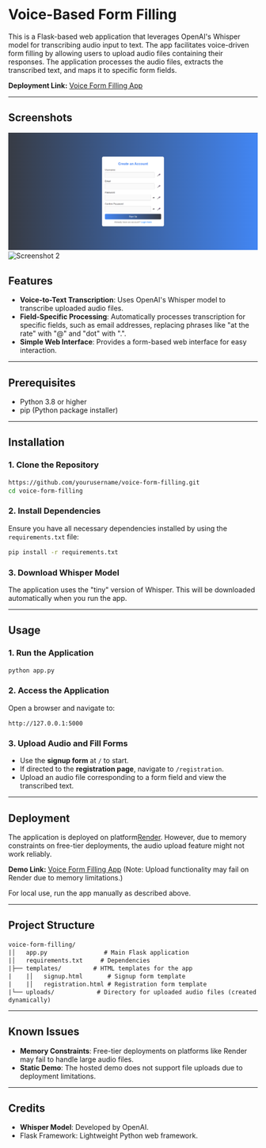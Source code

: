 # Voice-Based Form Filling 

This is a Flask-based web application that leverages OpenAI's Whisper model for transcribing audio input to text. The app facilitates voice-driven form filling by allowing users to upload audio files containing their responses. The application processes the audio files, extracts the transcribed text, and maps it to specific form fields.

**Deployment Link:** [Voice Form Filling App](https://voice-form-filling.onrender.com)

---
## Screenshots
![Screenshot 1](https://github.com/c-ityscape/voice-form-filling/blob/main/Screenshot%202024-12-26%20134247.png)
![Screenshot 2](URL_TO_YOUR_SECOND_IMAGE)

## Features
- **Voice-to-Text Transcription**: Uses OpenAI's Whisper model to transcribe uploaded audio files.
- **Field-Specific Processing**: Automatically processes transcription for specific fields, such as email addresses, replacing phrases like "at the rate" with "@" and "dot" with ".".
- **Simple Web Interface**: Provides a form-based web interface for easy interaction.

---

## Prerequisites
- Python 3.8 or higher
- pip (Python package installer)

---

## Installation

### 1. Clone the Repository
```bash
https://github.com/yourusername/voice-form-filling.git
cd voice-form-filling
```

### 2. Install Dependencies
Ensure you have all necessary dependencies installed by using the `requirements.txt` file:
```bash
pip install -r requirements.txt
```

### 3. Download Whisper Model
The application uses the "tiny" version of Whisper. This will be downloaded automatically when you run the app.

---

## Usage

### 1. Run the Application
```bash
python app.py
```

### 2. Access the Application
Open a browser and navigate to:
```
http://127.0.0.1:5000
```

### 3. Upload Audio and Fill Forms
- Use the **signup form** at `/` to start.
- If directed to the **registration page**, navigate to `/registration`.
- Upload an audio file corresponding to a form field and view the transcribed text.

---

## Deployment
The application is deployed on platform[Render](https://render.com). However, due to memory constraints on free-tier deployments, the audio upload feature might not work reliably.

**Demo Link:** [Voice Form Filling App](https://voice-form-filling.onrender.com)
(Note: Upload functionality may fail on Render due to memory limitations.)

For local use, run the app manually as described above.

---

## Project Structure
```
voice-form-filling/
|│   app.py                # Main Flask application
|│   requirements.txt     # Dependencies
|├── templates/         # HTML templates for the app
|    |│   signup.html       # Signup form template
|    |│   registration.html # Registration form template
|└── uploads/            # Directory for uploaded audio files (created dynamically)
```

---

## Known Issues
- **Memory Constraints**: Free-tier deployments on platforms like Render may fail to handle large audio files.
- **Static Demo**: The hosted demo does not support file uploads due to deployment limitations.

---

## Credits
- **Whisper Model**: Developed by OpenAI.
- Flask Framework: Lightweight Python web framework.

